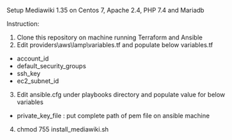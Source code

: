 Setup Mediawiki 1.35 on Centos 7, Apache 2.4, PHP 7.4 and Mariadb

Instruction:
1) Clone this repository on machine running Terraform and Ansible
2) Edit providers\aws\lamp\variables.tf and populate below variables.tf
- account_id
- default_security_groups
- ssh_key
- ec2_subnet_id
3) Edit ansible.cfg under playbooks directory and populate value for below variables
- private_key_file : put complete path of pem file on ansible machine
4) chmod 755 install_mediawiki.sh
